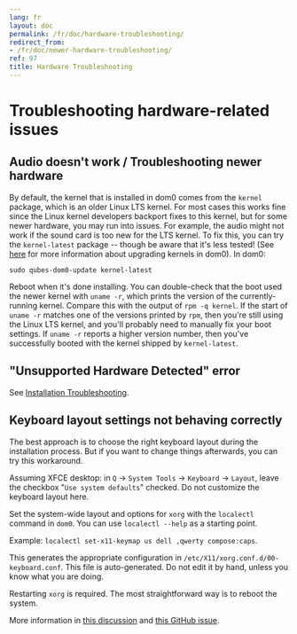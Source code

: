 ```yaml
---
lang: fr
layout: doc
permalink: /fr/doc/hardware-troubleshooting/
redirect_from:
- /fr/doc/newer-hardware-troubleshooting/
ref: 97
title: Hardware Troubleshooting
---
```


# Troubleshooting hardware-related issues
<a id="troubleshooting-hardware-related-issues"></a>

## Audio doesn't work / Troubleshooting newer hardware
<a id="audio-doesnt-work--troubleshooting-newer-hardware"></a>

By default, the kernel that is installed in dom0 comes from the `kernel` package, which is an older Linux LTS kernel.
For most cases this works fine since the Linux kernel developers backport fixes to this kernel, but for some newer hardware, you may run into issues.
For example, the audio might not work if the sound card is too new for the LTS kernel.
To fix this, you can try the `kernel-latest` package -- though be aware that it's less tested!
(See [here][dom0-kernel-upgrade] for more information about upgrading kernels in dom0).
In dom0:

~~~
sudo qubes-dom0-update kernel-latest
~~~

Reboot when it's done installing.
You can double-check that the boot used the newer kernel with `uname -r`, which prints the version of the currently-running kernel.
Compare this with the output of `rpm -q kernel`.
If the start of `uname -r` matches one of the versions printed by `rpm`, then you're still using the Linux LTS kernel, and you'll probably need to manually fix your boot settings.
If `uname -r` reports a higher version number, then you've successfully booted with the kernel shipped by `kernel-latest`.

## "Unsupported Hardware Detected" error
<a id="unsupported-hardware-detected-error"></a>

See [Installation Troubleshooting](/fr/doc/installation-troubleshooting/#unsupported-hardware-detected-error).

## Keyboard layout settings not behaving correctly
<a id="keyboard-layout-settings-not-behaving-correctly"></a>

The best approach is to choose the right keyboard layout during the installation process.
But if you want to change things afterwards, you can try this workaround.

Assuming XFCE desktop: in `Q` → `System Tools` → `Keyboard` → `Layout`, leave the checkbox "`Use system defaults`" checked. Do not customize the keyboard layout here.

Set the system-wide layout and options for `xorg` with the `localectl` command in `dom0`. You can use `localectl --help` as a starting point.

Example: `localectl set-x11-keymap us dell ,qwerty compose:caps`.

This generates the appropriate configuration in `/etc/X11/xorg.conf.d/00-keyboard.conf`.
This file is auto-generated.
Do not edit it by hand, unless you know what you are doing.

Restarting `xorg` is required.
The most straightforward way is to reboot the system.

More information in [this discussion][layout_discussion] and [this GitHub issue][layout_issue].


[dom0-kernel-upgrade]: /fr/doc/software-update-dom0/#kernel-upgrade
[hardware-reqs]: /fr/doc/installation-guide/#hardware-requirements
[layout_discussion]: https://groups.google.com/d/topic/qubes-devel/d8ZQ_62asKI/discussion
[layout_issue]: https://github.com/QubesOS/qubes-issues/issues/1396
